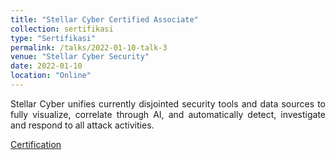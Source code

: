 ```yaml
---
title: "Stellar Cyber Certified Associate"
collection: sertifikasi
type: "Sertifikasi"
permalink: /talks/2022-01-10-talk-3
venue: "Stellar Cyber Security"
date: 2022-01-10
location: "Online"
---
```

<p style="text-align:justify">Stellar Cyber unifies currently disjointed security tools and data sources to fully visualize, correlate through AI, and automatically detect, investigate and respond to all attack activities.</p>

[Certification](https://www.linkedin.com/posts/abibimantara_stellarcyber-stellarcyberai-activity-6887373415389507584-Cg2T?utm_source=share&utm_medium=member_desktop)


